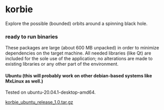 # korbie
Explore the possible (bounded) orbits around a spinning black hole.

### ready to run binaries
These packages are large (about 600 MB unpacked) in order to minimize dependencies on the target machine.
All needed libraries (like Qt) are included for the sole use of the application; no alterations are made
to existing libraries or any other part of the environment.

#### Ubuntu (this will probably work on other debian-based systems like MxLinux as well.)
Tested on ubuntu-20.04.1-desktop-amd64.

[korbie_ubuntu_release_1.0.tar.gz](https://drive.google.com/file/d/1v4ExrdO_7y_YOk17_G2cbFRXM7e3TY5C/view?usp=sharing) 

